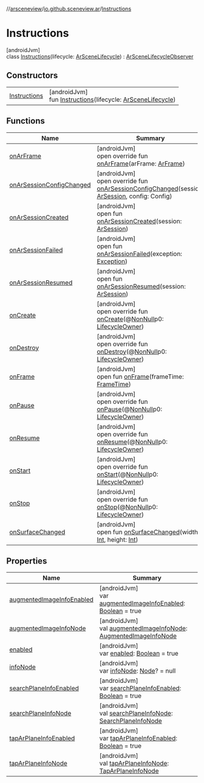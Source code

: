 //[arsceneview](../../../index.md)/[io.github.sceneview.ar](../index.md)/[Instructions](index.md)

# Instructions

[androidJvm]\
class [Instructions](index.md)(lifecycle: [ArSceneLifecycle](../-ar-scene-lifecycle/index.md)) : [ArSceneLifecycleObserver](../-ar-scene-lifecycle-observer/index.md)

## Constructors

| | |
|---|---|
| [Instructions](-instructions.md) | [androidJvm]<br>fun [Instructions](-instructions.md)(lifecycle: [ArSceneLifecycle](../-ar-scene-lifecycle/index.md)) |

## Functions

| Name | Summary |
|---|---|
| [onArFrame](on-ar-frame.md) | [androidJvm]<br>open override fun [onArFrame](on-ar-frame.md)(arFrame: [ArFrame](../../io.github.sceneview.ar.arcore/-ar-frame/index.md)) |
| [onArSessionConfigChanged](on-ar-session-config-changed.md) | [androidJvm]<br>open override fun [onArSessionConfigChanged](on-ar-session-config-changed.md)(session: [ArSession](../../io.github.sceneview.ar.arcore/-ar-session/index.md), config: Config) |
| [onArSessionCreated](../-ar-scene-lifecycle-observer/on-ar-session-created.md) | [androidJvm]<br>open fun [onArSessionCreated](../-ar-scene-lifecycle-observer/on-ar-session-created.md)(session: [ArSession](../../io.github.sceneview.ar.arcore/-ar-session/index.md)) |
| [onArSessionFailed](../-ar-scene-lifecycle-observer/on-ar-session-failed.md) | [androidJvm]<br>open fun [onArSessionFailed](../-ar-scene-lifecycle-observer/on-ar-session-failed.md)(exception: [Exception](https://kotlinlang.org/api/latest/jvm/stdlib/kotlin/-exception/index.html)) |
| [onArSessionResumed](../-ar-scene-lifecycle-observer/on-ar-session-resumed.md) | [androidJvm]<br>open fun [onArSessionResumed](../-ar-scene-lifecycle-observer/on-ar-session-resumed.md)(session: [ArSession](../../io.github.sceneview.ar.arcore/-ar-session/index.md)) |
| [onCreate](../../io.github.sceneview.ar.scene/-plane-renderer/index.md#139941652%2FFunctions%2F-58641720) | [androidJvm]<br>open override fun [onCreate](../../io.github.sceneview.ar.scene/-plane-renderer/index.md#139941652%2FFunctions%2F-58641720)(@[NonNull](https://developer.android.com/reference/kotlin/androidx/annotation/NonNull.html)p0: [LifecycleOwner](https://developer.android.com/reference/kotlin/androidx/lifecycle/LifecycleOwner.html)) |
| [onDestroy](../../io.github.sceneview.ar.camera/-ar-camera-stream/index.md#1057561704%2FFunctions%2F-58641720) | [androidJvm]<br>open override fun [onDestroy](../../io.github.sceneview.ar.camera/-ar-camera-stream/index.md#1057561704%2FFunctions%2F-58641720)(@[NonNull](https://developer.android.com/reference/kotlin/androidx/annotation/NonNull.html)p0: [LifecycleOwner](https://developer.android.com/reference/kotlin/androidx/lifecycle/LifecycleOwner.html)) |
| [onFrame](../../io.github.sceneview.ar.scene/-plane-renderer/index.md#1950992732%2FFunctions%2F-58641720) | [androidJvm]<br>open fun [onFrame](../../io.github.sceneview.ar.scene/-plane-renderer/index.md#1950992732%2FFunctions%2F-58641720)(frameTime: [FrameTime](../../../../sceneview/sceneview/io.github.sceneview.utils/-frame-time/index.md)) |
| [onPause](../../io.github.sceneview.ar.scene/-plane-renderer/index.md#187777572%2FFunctions%2F-58641720) | [androidJvm]<br>open override fun [onPause](../../io.github.sceneview.ar.scene/-plane-renderer/index.md#187777572%2FFunctions%2F-58641720)(@[NonNull](https://developer.android.com/reference/kotlin/androidx/annotation/NonNull.html)p0: [LifecycleOwner](https://developer.android.com/reference/kotlin/androidx/lifecycle/LifecycleOwner.html)) |
| [onResume](../../io.github.sceneview.ar.scene/-plane-renderer/index.md#-1807945979%2FFunctions%2F-58641720) | [androidJvm]<br>open override fun [onResume](../../io.github.sceneview.ar.scene/-plane-renderer/index.md#-1807945979%2FFunctions%2F-58641720)(@[NonNull](https://developer.android.com/reference/kotlin/androidx/annotation/NonNull.html)p0: [LifecycleOwner](https://developer.android.com/reference/kotlin/androidx/lifecycle/LifecycleOwner.html)) |
| [onStart](../../io.github.sceneview.ar.scene/-plane-renderer/index.md#1240777104%2FFunctions%2F-58641720) | [androidJvm]<br>open override fun [onStart](../../io.github.sceneview.ar.scene/-plane-renderer/index.md#1240777104%2FFunctions%2F-58641720)(@[NonNull](https://developer.android.com/reference/kotlin/androidx/annotation/NonNull.html)p0: [LifecycleOwner](https://developer.android.com/reference/kotlin/androidx/lifecycle/LifecycleOwner.html)) |
| [onStop](../../io.github.sceneview.ar.scene/-plane-renderer/index.md#487071706%2FFunctions%2F-58641720) | [androidJvm]<br>open override fun [onStop](../../io.github.sceneview.ar.scene/-plane-renderer/index.md#487071706%2FFunctions%2F-58641720)(@[NonNull](https://developer.android.com/reference/kotlin/androidx/annotation/NonNull.html)p0: [LifecycleOwner](https://developer.android.com/reference/kotlin/androidx/lifecycle/LifecycleOwner.html)) |
| [onSurfaceChanged](../../io.github.sceneview.ar.scene/-plane-renderer/index.md#279805282%2FFunctions%2F-58641720) | [androidJvm]<br>open fun [onSurfaceChanged](../../io.github.sceneview.ar.scene/-plane-renderer/index.md#279805282%2FFunctions%2F-58641720)(width: [Int](https://kotlinlang.org/api/latest/jvm/stdlib/kotlin/-int/index.html), height: [Int](https://kotlinlang.org/api/latest/jvm/stdlib/kotlin/-int/index.html)) |

## Properties

| Name | Summary |
|---|---|
| [augmentedImageInfoEnabled](augmented-image-info-enabled.md) | [androidJvm]<br>var [augmentedImageInfoEnabled](augmented-image-info-enabled.md): [Boolean](https://kotlinlang.org/api/latest/jvm/stdlib/kotlin/-boolean/index.html) = true |
| [augmentedImageInfoNode](augmented-image-info-node.md) | [androidJvm]<br>val [augmentedImageInfoNode](augmented-image-info-node.md): [AugmentedImageInfoNode](../../io.github.sceneview.ar.node.infos/-augmented-image-info-node/index.md) |
| [enabled](enabled.md) | [androidJvm]<br>var [enabled](enabled.md): [Boolean](https://kotlinlang.org/api/latest/jvm/stdlib/kotlin/-boolean/index.html) = true |
| [infoNode](info-node.md) | [androidJvm]<br>var [infoNode](info-node.md): [Node](../../../../sceneview/sceneview/io.github.sceneview.node/-node/index.md)? = null |
| [searchPlaneInfoEnabled](search-plane-info-enabled.md) | [androidJvm]<br>var [searchPlaneInfoEnabled](search-plane-info-enabled.md): [Boolean](https://kotlinlang.org/api/latest/jvm/stdlib/kotlin/-boolean/index.html) = true |
| [searchPlaneInfoNode](search-plane-info-node.md) | [androidJvm]<br>val [searchPlaneInfoNode](search-plane-info-node.md): [SearchPlaneInfoNode](../../io.github.sceneview.ar.node.infos/-search-plane-info-node/index.md) |
| [tapArPlaneInfoEnabled](tap-ar-plane-info-enabled.md) | [androidJvm]<br>var [tapArPlaneInfoEnabled](tap-ar-plane-info-enabled.md): [Boolean](https://kotlinlang.org/api/latest/jvm/stdlib/kotlin/-boolean/index.html) = true |
| [tapArPlaneInfoNode](tap-ar-plane-info-node.md) | [androidJvm]<br>val [tapArPlaneInfoNode](tap-ar-plane-info-node.md): [TapArPlaneInfoNode](../../io.github.sceneview.ar.node.infos/-tap-ar-plane-info-node/index.md) |
